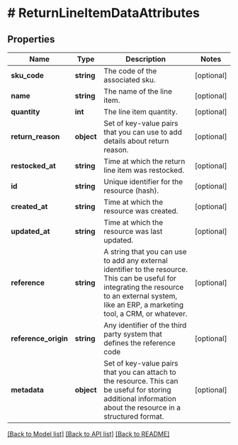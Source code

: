 # # ReturnLineItemDataAttributes

## Properties

Name | Type | Description | Notes
------------ | ------------- | ------------- | -------------
**sku_code** | **string** | The code of the associated sku. | [optional]
**name** | **string** | The name of the line item. | [optional]
**quantity** | **int** | The line item quantity. | [optional]
**return_reason** | **object** | Set of key-value pairs that you can use to add details about return reason. | [optional]
**restocked_at** | **string** | Time at which the return line item was restocked. | [optional]
**id** | **string** | Unique identifier for the resource (hash). | [optional]
**created_at** | **string** | Time at which the resource was created. | [optional]
**updated_at** | **string** | Time at which the resource was last updated. | [optional]
**reference** | **string** | A string that you can use to add any external identifier to the resource. This can be useful for integrating the resource to an external system, like an ERP, a marketing tool, a CRM, or whatever. | [optional]
**reference_origin** | **string** | Any identifier of the third party system that defines the reference code | [optional]
**metadata** | **object** | Set of key-value pairs that you can attach to the resource. This can be useful for storing additional information about the resource in a structured format. | [optional]

[[Back to Model list]](../../README.md#models) [[Back to API list]](../../README.md#endpoints) [[Back to README]](../../README.md)
